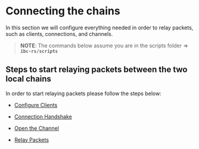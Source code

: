 # Connecting the chains

In this section we will configure everything needed in order to relay packets, such as clients, connections, and channels.

> __NOTE__: The commands below assume you are in the scripts folder => __`ibc-rs/scripts`__

## Steps to start relaying packets between the two local chains

In order to start relaying packets please follow the steps below:

* [Configure Clients](./relay_client.md)

* [Connection Handshake](./relay_conn.md)

* [Open the Channel](./relay_channel.md)

* [Relay Packets](relay_packet.md)
